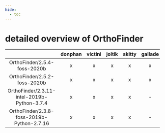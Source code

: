 ```yaml
---
hide:
  - toc
---
```


detailed overview of OrthoFinder
================================

| |donphan|victini|joltik|skitty|gallade|accelgor|swalot|doduo|
| :---: | :---: | :---: | :---: | :---: | :---: | :---: | :---: | :---: |
|OrthoFinder/2.5.4-foss-2020b|x|x|x|x|x|-|x|x|
|OrthoFinder/2.5.2-foss-2020b|x|x|x|x|x|-|x|x|
|OrthoFinder/2.3.11-intel-2019b-Python-3.7.4|x|x|x|x|-|-|-|x|
|OrthoFinder/2.3.8-foss-2019b-Python-2.7.16|x|x|x|x|-|-|-|x|
